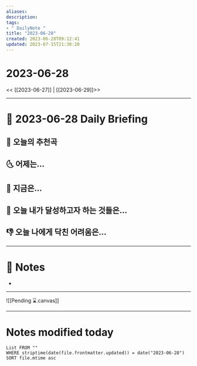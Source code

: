 ```yaml
---
aliases: 
description:
tags:
- " DailyNote "
title: "2023-06-28"
created: 2023-06-28T09:12:41
updated: 2023-07-15T21:30:20
---
```


# 2023-06-28

<< [[2023-06-27]] | [[2023-06-29]]>>

---

# 📅 2023-06-28 Daily Briefing

## 🎵 오늘의 추천곡

## 🌜 어제는...

## 🙌 지금은...

## 🚀 오늘 내가 달성하고자 하는 것들은...

## 👎 오늘 나에게 닥친 어려움은...

---

# 📝 Notes

- 

___

![[Pending ⌛.canvas]]

---

# Notes modified today

```dataview
List FROM "" 
WHERE striptime(date(file.frontmatter.updated)) = date("2023-06-28") 
SORT file.mtime asc
```

